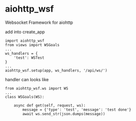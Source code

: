 # aiohttp_wsf


Websocket Framework for aiohttp


add into create_app 
```
import aiohttp_wsf
from views import WSGoals
...
ws_handlers = {
    'test': WSTest
}
...
aiohttp_wsf.setup(app, ws_handlers, '/api/ws/')
```

handler can looks like
```
from aiohttp_wsf.ws import WS
...
class WSGoals(WS):

    async def get(self, request, ws):
        message = {'type': 'test', 'message': 'test done'}
        await ws.send_str(json.dumps(message))

```


